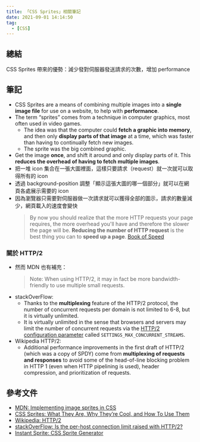 ```yaml
---
title: 「CSS Sprites」相關筆記
date: 2021-09-01 14:14:50
tag:
  - [CSS]
---
```


## 總結

CSS Sprites 帶來的優勢：減少發對伺服器發送請求的次數，增加 performance

## 筆記

- CSS Sprites are a means of combining multiple images into a **single image file** for use on a website, to help with **performance**.
- The term “sprites” comes from a technique in computer graphics, most often used in video games.
  - The idea was that the computer could **fetch a graphic into memory**, and then only **display parts of that image** at a time, which was faster than having to continually fetch new images.
  - The sprite was the big combined graphic.
- Get the image **once**, and shift it around and only display parts of it. This **reduces the overhead of having to fetch multiple images**.
- 把一堆 icon 集合在一張大圖裡面，這樣只要請求（request）就一次就可以取得所有的 icon
- 透過 background-position 調整「顯示這張大圖的哪一個部分」就可以在網頁各處展示需要的 icon
- 因為瀏覽器只需要對伺服器做一次請求就可以獲得全部的圖示，請求的數量減少，網頁載入的速度會變快
  > By now you should realize that the more HTTP requests your page requires, the more overhead you'll have and therefore the slower the page will be. **Reducing the number of HTTP request** is the best thing you can to **speed up a page**. [Book of Speed](https://www.bookofspeed.com/chapter3.html)

### 關於 HTTP/2

- 然而 MDN 也有補充：
  > Note: When using HTTP/2, it may in fact be more bandwidth-friendly to use multiple small requests.
- stackOverFlow:
  - Thanks to the **multiplexing** feature of the HTTP/2 protocol, the number of concurrent requests per domain is not limited to 6-8, but it is virtually unlimited.
  - It is virtually unlimited in the sense that browsers and servers may limit the number of concurrent requests via the [HTTP/2 configuration parameter](https://datatracker.ietf.org/doc/html/rfc7540#section-6.5.2) called `SETTINGS_MAX_CONCURRENT_STREAMS`.
- Wikipedia HTTP/2:
  - Additional performance improvements in the first draft of HTTP/2 (which was a copy of SPDY) come from **multiplexing of requests and responses** to avoid some of the head-of-line blocking problem in HTTP 1 (even when HTTP pipelining is used), header compression, and prioritization of requests.

## 參考文件

- [MDN: Implementing image sprites in CSS](https://developer.mozilla.org/en-US/docs/Web/CSS/CSS_Images/Implementing_image_sprites_in_CSS)
- [CSS Sprites: What They Are, Why They’re Cool, and How To Use Them](https://css-tricks.com/css-sprites/)
- [Wikipedia: HTTP/2](https://en.wikipedia.org/wiki/HTTP/2)
- [stackOverFlow: Is the per-host connection limit raised with HTTP/2?](https://stackoverflow.com/a/36847527/15028185)
- [Instant Sprite: CSS Sprite Generator](https://instantsprite.com/)
